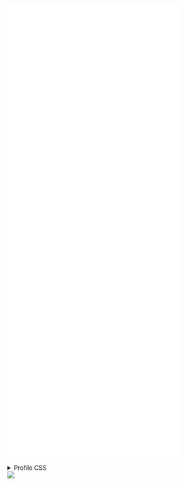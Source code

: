 ![Metrics](/github-metrics.svg)

<details id="ghusrcss">
<summary>Profile CSS</summary>
Check it out here: https://github.com/tiramisyuz/ghcss-ext
<code id="ghusrcss-code">
body>div.page-profile>div.application-main>main>div.container-xl>div>div.Layout-sidebar>div>div.js-profile-editable-replace>div.clearfix>div.position-relative{z-index:1!important}#js-contribution-activity,#package-results>div>div>div.text-center,#user-profile-frame[src*=sponsoring]>div>div>div,#user-repositories-list>ul,#user-starred-repos>div>div,#user-starred-repos>div>div.col-lg-9,body>div.page-profile>div.application-main>main>div.container-xl>div>div.Layout-sidebar>div>div.js-profile-editable-replace{padding:24px;border-radius:6px;border:.909091px solid #30363d}.js-profile-timeline-year-list{border:.909091px solid #30363d}body>div.logged-out.page-profile>div.application-main>main>div.container-xl>div>div.Layout-sidebar>div>div.js-profile-editable-replace{margin-top:56px}body>div.logged-in.page-profile>div.application-main>main>div.container-xl>div>div.Layout-sidebar>div>div.js-profile-editable-replace{margin-top:24px}body>div.logged-in.page-profile>div.application-main>main>div>div>div.Layout-sidebar>div.h-card,body>div.logged-out.page-profile>div.application-main>main>div.mt-4{margin-top:0!important}#js-contribution-activity,#package-results>div>div>div.text-center,#profile-lists-container>div.Box,#user-activity-overview,#user-profile-frame>div>div.Box,#user-profile-frame[src*=sponsoring]>div>div>div,#user-repositories-list>ul,#user-starred-repos>div>div,#user-starred-repos>div>div.col-lg-9,.graph-before-activity-overview,.js-profile-timeline-year-list,.package-grid>div,.pinned-item-list-item>.Box,body>div.page-profile>div.application-main>main>div.container-xl>div>div.Layout-sidebar>div{background-color:rgba(0,0,0,.75)!important;border-radius:6px}#memexes-results>div.Box,#memexes-results>div>div.Box-header,#user-profile-frame>div>div.Box>div>article>p>a>img,.activity-overview-box{background-color:rgba(0,0,0,0);border-radius:6px}body>div.page-profile>div.application-main{background:linear-gradient(135deg,#0a3859 25%,transparent 25%) -30px 0,linear-gradient(225deg,#0a3859 25%,transparent 25%) -30px 0,linear-gradient(315deg,#0a3859 25%,transparent 25%),linear-gradient(45deg,#0a3859 25%,transparent 25%);background-size:60px 60px;background-color:#0c1017}#js-contribution-activity{margin-bottom:20px;padding-top:0}.graph-before-activity-overview{margin-bottom:15px}#user-repositories-list>ul>li{padding:15px}#user-profile-frame>div>div.border-bottom,#user-profile-frame[src*=sponsoring]>div>div>div>div:last-child,#user-repositories-list>ul>li:last-child,#user-starred-repos>div>div.col-lg-9>div:nth-last-child(2){border:none!important}#memexes-results>div>div.Box-header{border-radius:6px 6px 0 0!important}#user-starred-repos>div{margin-bottom:20px}#user-starred-repos>div>div{height:100%;margin-left:10px}#package-results>div>div>div.text-center{padding-bottom:0;margin-bottom:15px}
</code>
</details>
<img src="https://ghcss.bims.sh/" />
